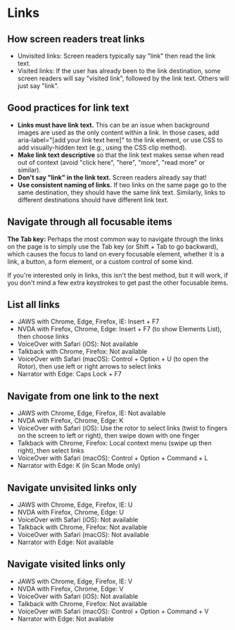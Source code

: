 # Links

## How screen readers treat links

- Unvisited links: Screen readers typically say "link" then read the link text.
- Visited links: If the user has already been to the link destination, some screen readers will say "visited link", followed by the link text. Others will just say "link".

## Good practices for link text

- <b>Links must have link text.</b> This can be an issue when background images are used as the only content within a link. In those cases, add aria-label="[add your link text here]" to the link element, or use CSS to add visually-hidden text (e.g., using the CSS clip method).
- <b>Make link text descriptive</b> so that the link text makes sense when read out of context (avoid "click here", "here", "more", "read more" or similar).
- <b>Don't say "link" in the link text.</b> Screen readers already say that!
- <b>Use consistent naming of links.</b> If two links on the same page go to the same destination, they should have the same link text. Similarly, links to different destinations should have different link text.

## Navigate through all focusable items

<b>The Tab key:</b> Perhaps the most common way to navigate through the links on the page is to simply use the Tab key (or Shift + Tab to go backward), which causes the focus to land on every focusable element, whether it is a link, a button, a form element, or a custom control of some kind.

If you're interested only in links, this isn't the best method, but it will work, if you don't mind a few extra keystrokes to get past the other focusable items.

## List all links

- JAWS with Chrome, Edge, Firefox, IE: Insert + F7
- NVDA with Firefox, Chrome, Edge: Insert + F7 (to show Elements List), then choose links
- VoiceOver with Safari (iOS): Not available
- Talkback with Chrome, Firefox: Not available
- VoiceOver with Safari (macOS): Control + Option + U (to open the Rotor), then use left or right arrows to select links
- Narrator with Edge: Caps Lock + F7

## Navigate from one link to the next

- JAWS with Chrome, Edge, Firefox, IE: Not available
- NVDA with Firefox, Chrome, Edge: K
- VoiceOver with Safari (iOS): Use the rotor to select links (twist to fingers on the screen to left or right), then swipe down with one finger
- Talkback with Chrome, Firefox: Local context menu (swipe up then right), then select links
- VoiceOver with Safari (macOS): Control + Option + Command + L
- Narrator with Edge: K (in Scan Mode only)

## Navigate unvisited links only

- JAWS with Chrome, Edge, Firefox, IE: U
- NVDA with Firefox, Chrome, Edge: U
- VoiceOver with Safari (iOS): Not available
- Talkback with Chrome, Firefox: Not available
- VoiceOver with Safari (macOS): Not available
- Narrator with Edge: Not available

## Navigate visited links only

- JAWS with Chrome, Edge, Firefox, IE: V
- NVDA with Firefox, Chrome, Edge: V
- VoiceOver with Safari (iOS): Not available
- Talkback with Chrome, Firefox: Not available
- VoiceOver with Safari (macOS): Control + Option + Command + V
- Narrator with Edge: Not available
